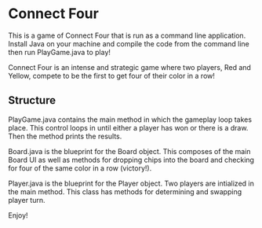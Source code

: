 # Connect Four
This is a game of Connect Four that is run as a command line application.
Install Java on your machine and compile the code from the command line
then run PlayGame.java to play!

Connect Four is an intense and strategic game where two players, Red and Yellow,
compete to be the first to get four of their color in a row!

## Structure
PlayGame.java contains the main method in which the gameplay loop takes place.
This control loops in until either a player has won or there is a draw. Then
the method prints the results.

Board.java is the blueprint for the Board object. This composes of the main 
Board UI as well as methods for dropping chips into the board and checking
for four of the same color in a row (victory!).

Player.java is the blueprint for the Player object. Two players are intialized
in the main method. This class has methods for determining and swapping player
turn.

Enjoy! 


